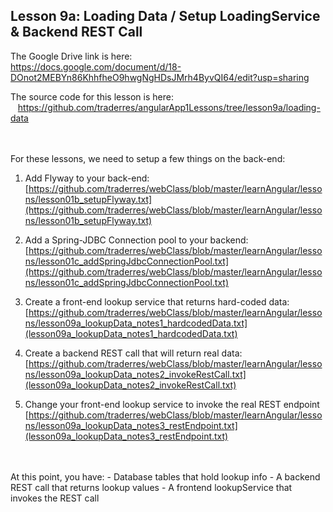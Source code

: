 Lesson 9a:  Loading Data / Setup LoadingService & Backend REST Call
-------------------------------------------------------------------
The Google Drive link is here:<br>
https://docs.google.com/document/d/18-DOnot2MEBYn86KhhfheO9hwgNgHDsJMrh4ByvQI64/edit?usp=sharing
      

The source code for this lesson is here:<br>
&nbsp;&nbsp;&nbsp;https://github.com/traderres/angularApp1Lessons/tree/lesson9a/loading-data
<br>
<br>
<br>


For these lessons, we need to setup a few things on the back-end:
1. Add Flyway to your back-end:  
   [https://github.com/traderres/webClass/blob/master/learnAngular/lessons/lesson01b_setupFlyway.txt](https://github.com/traderres/webClass/blob/master/learnAngular/lessons/lesson01b_setupFlyway.txt)

2. Add a Spring-JDBC Connection pool to your backend:  
   [https://github.com/traderres/webClass/blob/master/learnAngular/lessons/lesson01c_addSpringJdbcConnectionPool.txt](https://github.com/traderres/webClass/blob/master/learnAngular/lessons/lesson01c_addSpringJdbcConnectionPool.txt)
    
3. Create a front-end lookup service that returns hard-coded data:  
   [https://github.com/traderres/webClass/blob/master/learnAngular/lessons/lesson09a_lookupData_notes1_hardcodedData.txt](lesson09a_lookupData_notes1_hardcodedData.txt)

4. Create a backend REST call that will return real data:  
   [https://github.com/traderres/webClass/blob/master/learnAngular/lessons/lesson09a_lookupData_notes2_invokeRestCall.txt](lesson09a_lookupData_notes2_invokeRestCall.txt)

5. Change your front-end lookup service to invoke the real REST endpoint  
   [https://github.com/traderres/webClass/blob/master/learnAngular/lessons/lesson09a_lookupData_notes3_restEndpoint.txt](lesson09a_lookupData_notes3_restEndpoint.txt)



<br>
<br>
At this point, you have:
- Database tables that hold lookup info
- A backend REST call that returns lookup values
- A frontend lookupService that invokes the REST call



